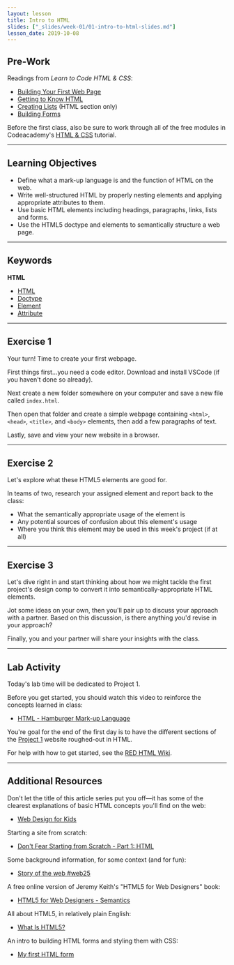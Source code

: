 ```yaml
---
layout: lesson
title: Intro to HTML
slides: ["_slides/week-01/01-intro-to-html-slides.md"]
lesson_date: 2019-10-08
---
```


## Pre-Work

Readings from _Learn to Code HTML & CSS_:

- [Building Your First Web Page](http://learn.shayhowe.com/html-css/building-your-first-web-page/)
- [Getting to Know HTML](http://learn.shayhowe.com/html-css/getting-to-know-html/)
- [Creating Lists](http://learn.shayhowe.com/html-css/creating-lists/) (HTML section only)
- [Building Forms](http://learn.shayhowe.com/html-css/building-forms/)

Before the first class, also be sure to work through all of the free modules in Codeacademy's [HTML & CSS](https://www.codecademy.com/learn/web) tutorial.

---

## Learning Objectives

- Define what a mark-up language is and the function of HTML on the web.
- Write well-structured HTML by properly nesting elements and applying appropriate attributes to them.
- Use basic HTML elements including headings, paragraphs, links, lists and forms.
- Use the HTML5 doctype and elements to semantically structure a web page.

---

## Keywords

**HTML**

- [HTML](https://developer.mozilla.org/en-US/docs/Web/HTML)
- [Doctype](http://www.sitepoint.com/web-foundations/doctypes/)
- [Element](https://developer.mozilla.org/en/docs/Web/HTML/Element)
- [Attribute](https://developer.mozilla.org/en-US/docs/Web/CSS/Attribute_selectors)

---

## Exercise 1

Your turn! Time to create your first webpage.

First things first...you need a code editor. Download and install VSCode (if you haven't done so already).

Next create a new folder somewhere on your computer and save a new file called `index.html`.

Then open that folder and create a simple webpage containing `<html>`, `<head>`, `<title>`, and `<body>` elements, then add a few paragraphs of text.

Lastly, save and view your new website in a browser.

---

## Exercise 2

Let's explore what these HTML5 elements are good for.

In teams of two, research your assigned element and report back to the class:

- What the semantically appropriate usage of the element is
- Any potential sources of confusion about this element's usage
- Where you think this element may be used in this week's project (if at all)

---

## Exercise 3

Let's dive right in and start thinking about how we might tackle the first project's design comp to convert it into semantically-appropriate HTML elements.

Jot some ideas on your own, then you'll pair up to discuss your approach with a partner. Based on this discussion, is there anything you'd revise in your approach?

Finally, you and your partner will share your insights with the class.

---

## Lab Activity

Today's lab time will be dedicated to Project 1.

Before you get started, you should watch this video to reinforce the concepts learned in class:

- [HTML - Hamburger Mark-up Language](http://www.dontfeartheinternet.com/02-html/)

You're goal for the end of the first day is to have the different sections of the [Project 1](../../project/project-1-aloha-homepage/) website roughed-out in HTML.

For help with how to get started, see the [RED HTML Wiki](https://redacademy.github.io/html-fundamentals/#setting-up-a-project).

---

## Additional Resources

Don't let the title of this article series put you off&mdash;it has some of the clearest explanations of basic HTML concepts you'll find on the web:

- [Web Design for Kids](http://webdesign.tutsplus.com/series/web-design-for-kids--cms-823)

Starting a site from scratch:

- [Don't Fear Starting from Scratch - Part 1: HTML](http://www.dontfeartheinternet.com/04-from-scratch/)

Some background information, for some context (and for fun):

- [Story of the web #web25](http://www.storyoftheweb.org.uk/)

A free online version of Jeremy Keith's "HTML5 for Web Designers" book:

- [HTML5 for Web Designers - Semantics](http://html5forwebdesigners.com/semantics/)

All about HTML5, in relatively plain English:

- [What Is HTML5?](https://code.tutsplus.com/tutorials/what-is-html5--cms-25803)

An intro to building HTML forms and styling them with CSS:

- [My first HTML form](https://developer.mozilla.org/en-US/docs/Web/Guide/HTML/Forms/My_first_HTML_form)

